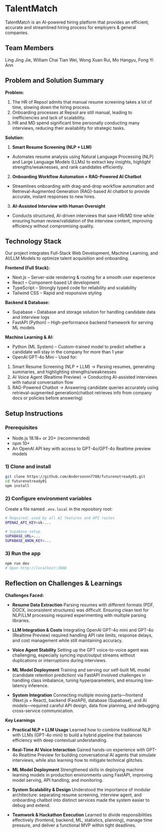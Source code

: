 # TalentMatch
TalentMatch is an AI-powered hiring platform that provides an efficient, accurate and streamlined hiring process for employers & general companies.

## Team Members
Ling Jing Jie, 
William Chai Tian Wei, 
Wong Xuan Rui, 
Mo Hangyu, 
Fong Yi Ann 

## Problem and Solution Summary
**Problem:** 
1. The HR of Repsol admits that manual resume screening takes a lot of time, slowing down the hiring process.
2. Onboarding processes at Repsol are still manual, leading to inefficiencies and lack of scalability.
3. HR and MD spend significant time personally conducting many interviews, reducing their availability for strategic tasks.

**Solution:**
1. **Smart Resume Screening (NLP + LLM)**
- Automates resume analysis using Natural Language Processing (NLP) and Large Language Models (LLMs) to extract key insights, highlight strengths/weaknesses, and rank candidates efficiently.
2. **Onboarding Workflow Automation + RAG-Powered AI Chatbot**
- Streamlines onboarding with drag-and-drop workflow automation and Retrieval-Augmented Generation (RAG)-based AI chatbot to provide accurate, instant responses to new hires.
3. **AI-Assisted Interview with Human Oversight**
- Conducts structured, AI-driven interviews that save HR/MD time while ensuring human review/validation of the interview content, improving efficiency without compromising quality.

## Technology Stack
Our project integrates Full-Stack Web Development, Machine Learning, and AI/LLM Models to optimize talent acquisition and onboarding.

**Frontend (Full Stack):**
- Next.js – Server-side rendering & routing for a smooth user experience
- React – Component-based UI development
- TypeScript – Strongly typed code for reliability and scalability
- Tailwind CSS – Rapid and responsive styling

**Backend & Database:**
- Supabase – Database and storage solution for handling candidate data and interview logs
- FastAPI (Python) – High-performance backend framework for serving ML models

**Machine Learning & AI:**
- Python (ML System) – Custom-trained model to predict whether a candidate will stay in the company for more than 1 year
- OpenAI GPT-4o Mini – Used for:
1. Smart Resume Screening (NLP + LLM) → Parsing resumes, generating summaries, and highlighting strengths/weaknesses
2. AI Voice Agent (Realtime Preview) → Conducting AI-assisted interviews with natural conversation flow
3. RAG-Powered Chatbot → Answering candidate queries accurately using retrieval-augmented generation(chatbot retrieves info from company docs or policies before answering)

## Setup Instructions

### Prerequisites
- Node.js 18.18+ or 20+ (recommended)
- npm 10+
- An OpenAI API key with access to GPT-4o/GPT-4o Realtime preview models

### 1) Clone and install
```bash
git clone https://github.com/Andersonnn7788/futurenotready01.git
cd futurenotready01
npm install
```

### 2) Configure environment variables
Create a file named `.env.local` in the repository root:

```bash
# Required: used by all AI features and API routes
OPENAI_API_KEY=sk-...

# Supabase setup
SUPABASE_URL=...
SUPABASE_ANON_KEY=...
```

### 3) Run the app
```bash
npm run dev
# Open http://localhost:3000
```

## Reflection on Challenges & Learnings
**Challenges Faced:**

- **Resume Data Extraction**
Parsing resumes with different formats (PDF, DOCX, inconsistent structures) was difficult. Ensuring clean text for NLP/LLM processing required experimenting with multiple parsing libraries.

- **LLM Integration & Costs**
Integrating OpenAI GPT-4o mini and GPT-4o (Realtime Preview) required handling API rate limits, response delays, and cost management while still maintaining accuracy.

- **Voice Agent Stability**
Setting up the GPT voice-to-voice agent was challenging, especially syncing input/output streams without duplications or interruptions during interviews.

- **ML Model Deployment**
Training and serving our self-built ML model (candidate retention prediction) via FastAPI involved challenges in handling class imbalance, tuning hyperparameters, and ensuring low-latency inference.

- **System Integration**
Connecting multiple moving parts—frontend (Next.js + React), backend (FastAPI), database (Supabase), and AI models—required careful API design, data flow planning, and debugging cross-service communication.

**Key Learnings**

- **Practical NLP + LLM Usage**
Learned how to combine traditional NLP with LLMs (GPT-4o mini) to build a hybrid pipeline that balances efficiency with deep contextual understanding.

- **Real-Time AI Voice Interaction**
Gained hands-on experience with GPT-4o Realtime Preview for building conversational AI agents that simulate interviews, while also learning how to mitigate technical glitches.

- **ML Model Deployment**
Strengthened skills in deploying machine learning models in production environments using FastAPI, improving model serving, API handling, and monitoring.

- **System Scalability & Design**
Understood the importance of modular architecture: separating resume screening, interview agent, and onboarding chatbot into distinct services made the system easier to debug and extend.

- **Teamwork & Hackathon Execution**
Learned to divide responsibilities effectively (frontend, backend, ML, statistics, planning), manage time pressure, and deliver a functional MVP within tight deadlines.

